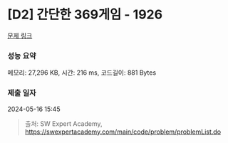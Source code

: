 # [D2] 간단한 369게임 - 1926 

[문제 링크](https://swexpertacademy.com/main/code/problem/problemDetail.do?contestProbId=AV5PTeo6AHUDFAUq) 

### 성능 요약

메모리: 27,296 KB, 시간: 216 ms, 코드길이: 881 Bytes

### 제출 일자

2024-05-16 15:45



> 출처: SW Expert Academy, https://swexpertacademy.com/main/code/problem/problemList.do